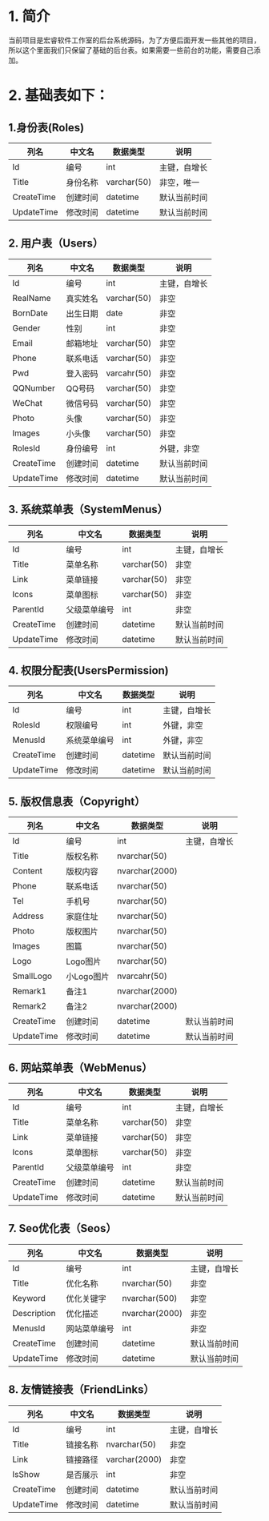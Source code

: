 # 1. 简介

当前项目是宏睿软件工作室的后台系统源码，为了方便后面开发一些其他的项目，所以这个里面我们只保留了基础的后台表。如果需要一些前台的功能，需要自己添加。

# 2. 基础表如下：

## 1.身份表(Roles)

| 列名       | 中文名   | 数据类型    | 说明         |
| ---------- | -------- | ----------- | ------------ |
| Id         | 编号     | int         | 主键，自增长 |
| Title      | 身份名称 | varchar(50) | 非空，唯一   |
| CreateTime | 创建时间 | datetime    | 默认当前时间 |
| UpdateTime | 修改时间 | datetime    | 默认当前时间 |

## 2. 用户表（Users）

| 列名       | 中文名   | 数据类型    | 说明         |
| ---------- | -------- | ----------- | ------------ |
| Id         | 编号     | int         | 主键，自增长 |
| RealName   | 真实姓名 | varchar(50) | 非空         |
| BornDate   | 出生日期 | date        | 非空         |
| Gender     | 性别     | int         | 非空         |
| Email      | 邮箱地址 | varchar(50) | 非空         |
| Phone      | 联系电话 | varchar(50) | 非空         |
| Pwd        | 登入密码 | varcahr(50) | 非空         |
| QQNumber   | QQ号码   | varchar(50) | 非空         |
| WeChat     | 微信号码 | varchar(50) | 非空         |
| Photo      | 头像     | varchar(50) | 非空         |
| Images     | 小头像   | varchar(50) | 非空         |
| RolesId    | 身份编号 | int         | 外键，非空   |
| CreateTime | 创建时间 | datetime    | 默认当前时间 |
| UpdateTime | 修改时间 | datetime    | 默认当前时间 |

## 3. 系统菜单表（SystemMenus）

| 列名       | 中文名       | 数据类型    | 说明         |
| ---------- | ------------ | ----------- | ------------ |
| Id         | 编号         | int         | 主键，自增长 |
| Title      | 菜单名称     | varchar(50) | 非空         |
| Link       | 菜单链接     | varchar(50) | 非空         |
| Icons      | 菜单图标     | varchar(50) | 非空         |
| ParentId   | 父级菜单编号 | int         | 非空         |
| CreateTime | 创建时间     | datetime    | 默认当前时间 |
| UpdateTime | 修改时间     | datetime    | 默认当前时间 |

## 4. 权限分配表(UsersPermission)

| 列名       | 中文名       | 数据类型 | 说明         |
| ---------- | ------------ | -------- | ------------ |
| Id         | 编号         | int      | 主键，自增长 |
| RolesId    | 权限编号     | int      | 外键，非空   |
| MenusId    | 系统菜单编号 | int      | 外键，非空   |
| CreateTime | 创建时间     | datetime | 默认当前时间 |
| UpdateTime | 修改时间     | datetime | 默认当前时间 |

## 5. 版权信息表（Copyright）

| 列名       | 中文名     | 数据类型       | 说明         |
| ---------- | ---------- | -------------- | ------------ |
| Id         | 编号       | int            | 主键，自增长 |
| Title      | 版权名称   | nvarchar(50)   |              |
| Content    | 版权内容   | nvarchar(2000) |              |
| Phone      | 联系电话   | nvarchar(50)   |              |
| Tel        | 手机号     | nvarchar(50)   |              |
| Address    | 家庭住址   | nvarchar(50)   |              |
| Photo      | 版权图片   | nvarchar(50)   |              |
| Images     | 图篇       | nvarchar(50)   |              |
| Logo       | Logo图片   | nvarchar(50)   |              |
| SmallLogo  | 小Logo图片 | nvarcahr(50)   |              |
| Remark1    | 备注1      | nvarchar(2000) |              |
| Remark2    | 备注2      | nvarchar(2000) |              |
| CreateTime | 创建时间   | datetime       | 默认当前时间 |
| UpdateTime | 修改时间   | datetime       | 默认当前时间 |

## 6. 网站菜单表（WebMenus）

| 列名       | 中文名       | 数据类型    | 说明         |
| ---------- | ------------ | ----------- | ------------ |
| Id         | 编号         | int         | 主键，自增长 |
| Title      | 菜单名称     | varchar(50) | 非空         |
| Link       | 菜单链接     | varchar(50) | 非空         |
| Icons      | 菜单图标     | varchar(50) | 非空         |
| ParentId   | 父级菜单编号 | int         | 非空         |
| CreateTime | 创建时间     | datetime    | 默认当前时间 |
| UpdateTime | 修改时间     | datetime    | 默认当前时间 |

## 7. Seo优化表（Seos）

| 列名        | 中文名       | 数据类型       | 说明         |
| ----------- | ------------ | -------------- | ------------ |
| Id          | 编号         | int            | 主键，自增长 |
| Title       | 优化名称     | nvarchar(50)   | 非空         |
| Keyword     | 优化关键字   | nvarchar(500)  | 非空         |
| Description | 优化描述     | nvarchar(2000) | 非空         |
| MenusId     | 网站菜单编号 | int            | 非空         |
| CreateTime  | 创建时间     | datetime       | 默认当前时间 |
| UpdateTime  | 修改时间     | datetime       | 默认当前时间 |

## 8. 友情链接表（FriendLinks）

| 列名       | 中文名   | 数据类型      | 说明         |
| ---------- | -------- | ------------- | ------------ |
| Id         | 编号     | int           | 主键，自增长 |
| Title      | 链接名称 | nvarchar(50)  | 非空         |
| Link       | 链接路径 | varchar(2000) | 非空         |
| IsShow     | 是否展示 | int           | 非空         |
| CreateTime | 创建时间 | datetime      | 默认当前时间 |
| UpdateTime | 修改时间 | datetime      | 默认当前时间 |
